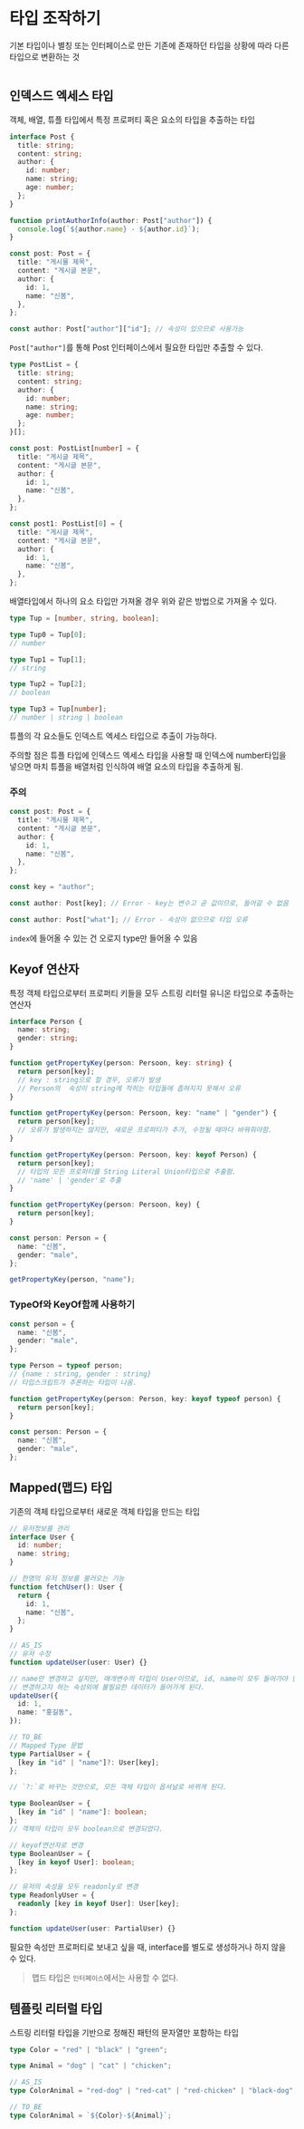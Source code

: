 # 타입 조작하기

기본 타입이나 별칭 또는 인터페이스로 만든 기존에 존재하던 타입을 상황에 따라 다른 타입으로 변환하는 것

```typescript

```

## 인덱스드 엑세스 타입

객체, 배열, 튜플 타입에서 특정 프로퍼티 혹은 요소의 타입을 추출하는 타입

```typescript
interface Post {
  title: string;
  content: string;
  author: {
    id: number;
    name: string;
    age: number;
  };
}

function printAuthorInfo(author: Post["author"]) {
  console.log(`${author.name} - ${author.id}`);
}

const post: Post = {
  title: "게시물 제목",
  content: "게시글 본문",
  author: {
    id: 1,
    name: "신봄",
  },
};

const author: Post["author"]["id"]; // 속성이 있으므로 사용가능
```

`Post["author"]`를 통해 Post 인터페이스에서 필요한 타입만 추출할 수 있다.

```typescript
type PostList = {
  title: string;
  content: string;
  author: {
    id: number;
    name: string;
    age: number;
  };
}[];

const post: PostList[number] = {
  title: "게시글 제목",
  content: "게시글 본문",
  author: {
    id: 1,
    name: "신봄",
  },
};

const post1: PostList[0] = {
  title: "게시글 제목",
  content: "게시글 본문",
  author: {
    id: 1,
    name: "신봄",
  },
};
```

배열타입에서 하나의 요소 타입만 가져올 경우 위와 같은 방법으로 가져올 수 있다.

```typescript
type Tup = [number, string, boolean];

type Tup0 = Tup[0];
// number

type Tup1 = Tup[1];
// string

type Tup2 = Tup[2];
// boolean

type Tup3 = Tup[number];
// number | string | boolean
```

튜플의 각 요소들도 인덱스트 엑세스 타입으로 추출이 가능하다.

주의할 점은 튜플 타입에 인덱스드 엑세스 타입을 사용할 때 인덱스에 number타입을 넣으면 마치 튜플을 배열처럼 인식하여 배열 요소의 타입을 추출하게 됨.

### 주의

```typescript
const post: Post = {
  title: "게시물 제목",
  content: "게시글 본문",
  author: {
    id: 1,
    name: "신봄",
  },
};

const key = "author";

const author: Post[key]; // Error - key는 변수고 곧 값이므로, 들어갈 수 없음

const author: Post["what"]; // Error - 속성이 없으므로 타입 오류
```

`index`에 들어올 수 있는 건 오로지 type만 들어올 수 있음

## Keyof 연산자

특정 객체 타입으로부터 프로퍼티 키들을 모두 스트링 리터럴 유니온 타입으로 추출하는 연산자

```typescript
interface Person {
  name: string;
  gender: string;
}

function getPropertyKey(person: Persoon, key: string) {
  return person[key];
  // key : string으로 할 경우, 오류가 발생
  // Person의  속성이 string에 적히는 타입들에 좁혀지지 못해서 오류
}

function getPropertyKey(person: Persoon, key: "name" | "gender") {
  return person[key];
  // 오류가 발생하지는 않지만, 새로운 프로퍼티가 추가, 수정될 때마다 바꿔줘야함.
}

function getPropertyKey(person: Persoon, key: keyof Person) {
  return person[key];
  // 타입의 모든 프로퍼티를 String Literal Union타입으로 추출함.
  // 'name' | 'gender'로 추출
}

function getPropertyKey(person: Persoon, key) {
  return person[key];
}

const person: Person = {
  name: "신봄",
  gender: "male",
};

getPropertyKey(person, "name");
```

### TypeOf와 KeyOf함께 사용하기

```typescript
const person = {
  name: "신봄",
  gender: "male",
};

type Person = typeof person;
// {name : string, gender : string}
// 타입스크립트가 추론하는 타입이 나옴.

function getPropertyKey(person: Person, key: keyof typeof person) {
  return person[key];
}

const person: Person = {
  name: "신봄",
  gender: "male",
};
```

## Mapped(맵드) 타입

기존의 객체 타입으로부터 새로운 객체 타입을 만드는 타입

```typescript
// 유저정보를 관리
interface User {
  id: number;
  name: string;
}

// 한명의 유저 정보를 불러오는 기능
function fetchUser(): User {
  return {
    id: 1,
    name: "신봄",
  };
}

// AS_IS
// 유저 수정
function updateUser(user: User) {}

// name만 변경하고 싶지만, 매개변수의 타입이 User이므로, id, name이 모두 들어가야 한다.
// 변경하고자 하는 속성외에 불필요한 데이터가 들어가게 된다.
updateUser({
  id: 1,
  name: "홍길동",
});

// TO_BE
// Mapped Type 문법
type PartialUser = {
  [key in "id" | "name"]?: User[key];
};

// `?:`로 바꾸는 것만으로, 모든 객체 타입이 옵셔널로 바뀌게 된다.

type BooleanUser = {
  [key in "id" | "name"]: boolean;
};
// 객체의 타입이 모두 boolean으로 변경되었다.

// keyof연산자로 변경
type BooleanUser = {
  [key in keyof User]: boolean;
};

// 유저의 속성을 모두 readonly로 변경
type ReadonlyUser = {
  readonly [key in keyof User]: User[key];
};

function updateUser(user: PartialUser) {}
```

필요한 속성만 프로퍼티로 보내고 싶을 때, interface를 별도로 생성하거나 하지 않을 수 있다.

> 맵드 타입은 `인터페이스`에서는 사용할 수 없다.

## 템플릿 리터럴 타입

스트링 리터럴 타입을 기반으로 정해진 패턴의 문자열만 포함하는 타입

```typescript
type Color = "red" | "black" | "green";

type Animal = "dog" | "cat" | "chicken";

// AS_IS
type ColorAnimal = "red-dog" | "red-cat" | "red-chicken" | "black-dog";

// TO_BE
type ColorAnimal = `${Color}-${Animal}`;
```

